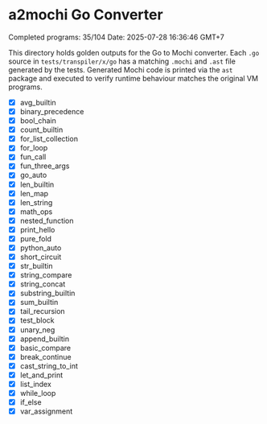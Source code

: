 # a2mochi Go Converter

Completed programs: 35/104
Date: 2025-07-28 16:36:46 GMT+7

This directory holds golden outputs for the Go to Mochi converter.
Each `.go` source in `tests/transpiler/x/go` has a matching `.mochi` and `.ast` file generated by the tests. Generated Mochi code is printed via the `ast` package and executed to verify runtime behaviour matches the original VM programs.
- [x] avg_builtin
- [x] binary_precedence
- [x] bool_chain
- [x] count_builtin
- [x] for_list_collection
- [x] for_loop
- [x] fun_call
- [x] fun_three_args
- [x] go_auto
- [x] len_builtin
- [x] len_map
- [x] len_string
- [x] math_ops
- [x] nested_function
- [x] print_hello
- [x] pure_fold
- [x] python_auto
- [x] short_circuit
- [x] str_builtin
- [x] string_compare
- [x] string_concat
- [x] substring_builtin
- [x] sum_builtin
- [x] tail_recursion
- [x] test_block
- [x] unary_neg
- [x] append_builtin
- [x] basic_compare
- [x] break_continue
- [x] cast_string_to_int
- [x] let_and_print
- [x] list_index
- [x] while_loop
- [x] if_else
- [x] var_assignment
